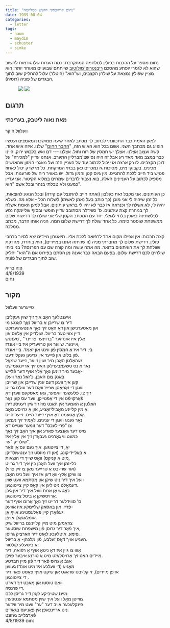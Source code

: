 ```yaml
---
title: "נחום קריזובסקי חושש ממלחמה"
date: 1939-08-04
categories:
  - letter
tags:
  - naum
  - maydim
  - schuster
  - simke
---
```


נחום מספר על ההכנות בפולין למלחמה המתקרבת.
כמה הערות שלו גורמות לחשוב שהוא לא לגמרי יופתע
מהסכם [ריבנטרופ־מולוטוב](https://he.wikipedia.org/wiki/%D7%94%D7%A1%D7%9B%D7%9D_%D7%A8%D7%99%D7%91%D7%A0%D7%98%D7%A8%D7%95%D7%A4%E2%80%93%D7%9E%D7%95%D7%9C%D7%95%D7%98%D7%95%D7%91) שייחתם שבועיים מאוחר יותר:
הוא מציין שפולין נמצאת על שולחן הקצבים, וש"הוא" (היטלר) עלול
להחליק שוב לתוך הבגדים של פוניה (רוסיה).


<figure class="half">
    <a  href="/pupko-papers/assets/images/1939-08-04-naum-maydim-1.jpg">
    <img src="/pupko-papers/assets/images/1939-08-04-naum-maydim-1.jpg"></a>
    <a  href="/pupko-papers/assets/images/1939-08-04-naum-maydim-2.jpg">
    <img src="/pupko-papers/assets/images/1939-08-04-naum-maydim-2.jpg"></a>
</figure>

## תרגום
### מאת נאוה ליטבק, בעריכתי

וועלוול היקר

למען האמת כבר התכוונתי לכתוב  לך מכתב לאחר יגיעה ממושכת ומאמצים ועכשיו הופיע גם
מכתבך השני.
אשם בכל הוא האיש הזה,
"[החבר החום](https://he.wikipedia.org/w/index.php?title=%D7%94%D7%97%D7%95%D7%9C%D7%A6%D7%95%D7%AA_%D7%94%D7%97%D7%95%D7%9E%D7%95%D7%AA&redirect=no)" שלנו.
איזה איש אחד.
קשה ועצוב אצלנו. אצלך יש חמסין של רוח וחול.  אצלנו --- דם ואש בלבוש ירוק.
היינו כבר במצב מאד מאד רע אבל זה היה נס שצ'מברליין התערב.
אנחנו עדיין "למכירה" על דוכן הקצבים.  לו רק ארצה אני יכול לכתוב עוד על העניין הזה ועל מאגרי
המזון שהאנשים מכינים. בקבוקי מים, מסיכות גז נמכרים כאן בבתי המרקחת. כל מי שרק יכול
לאחוז פטיש ביד חייב ללכת להתגייס. מין גיוס קטן והמון גדול. יש באוויר ריח של פורענות.
אבל מספיק לכתוב על העניינים האלה, בוא נעבור לדברים שמחים במלוא הקיטור.
אני עדיין כמעט ולא טבלתי בנהר ובכל אשם "הוא".

כן העיתונים. אני מקבל זאת כעלבון (ואתה חייב להתנצל עם קידה) ובכל הנוגע להוצאות,
כל זמן שיהיה לי אני מוכן (כך כותב בעל נאמן לאשתו) לשלוח הכל – אלא מה.
כשלא יהיה לי, לא אשלח לך וכנראה אז כבר לא יהיו לי בראש עיתונים.
אבל למען האמת אשלח לך במהרה קצת עיתונים.
ס' סווידלר מסתובב עדיין חופשי ובסוף שליימקה נסע לפלשתינה באופן בלתי לגאלי.
יחד עם המכתב הקטן שלי אני שולח לך דרישות שלום ממשפחת שוסטר סימה.
כל אחד שולח לך דרישת שלום חמה. הניה אותו הדבר, מכתב ממלכה.

קצת תרבות:
אין אפילו מקום אחד לרפואה ללכת אליו. תיאטרון מיידים יצא לסיור ברחבי פולין.
דרישת שלום לך מחברתי מניה (זו שהיתה אתנו במיידים), היא בוחרת, מהדקת
ושולחת לך את העיתונים בדואר.
מה אתה עושה ומה קורה שם עם הפרנסה?
בני ביתי שולחים לכם דרישת שלום.
בפעם הבאה כבר אענה מן הסתם בפירוט אם
ה"הוא" יחליק שוב לתוך הבגדים של פֿוֹניֶה.

הֱיֶה בריא  
4/8/1939  
נחום

## מקור

טייערער וועלוול

אייגנטלעך האׇב איך זיך שוין געקליבן  
דיר צו שרײַבן אַ בריוול נאׇך לאַנגע מי  
און מאַטערנישן און דאׇ האׇט זיך נאׇך אונטערגערוקט  
דיין צווייטער בריוול. שולדיק אין אַלעס און  
אַלץ איז אונדזער "ברוינער פֿריינד" , מענטש  
איינער. שווער און טרויעריק איז ביי אונדז,  
בײַ דיר איז אַ חמסין פֿון ווינט און זאַמד. ביי אונדז  
פֿון בלוט און פֿײַער אין גרינען געקליידעט.  
געהאַלטן האׇבן מיר שוין זייער, זייער שמאׇל  
נאׇר אַ נס טשעמבערלען האׇט זיך אַרײַנגעמישט  
אׇבער מיר זײַנען נאׇך אַלץ אויף דער פֿלייש-  
באַנק צום האַבן. כ'זאׇל נאׇר וועלן  
קען איך וועגן דעם ענין שרײַבן און שרײַבן  
וועגן די זאַפּאַסן שפּײַז וואׇס דער עולם גרייט  
זיך צו. פֿלעשער וואַסער, גאַז מאַסקעס ווערן דאׇ  
פֿאַרקויפֿט אין די אַפּטייקן, ווער עס קען נאׇר  
האַלטן אַ האַמער אין האַנט מוז זיך גיין רעגיסטרירן  
אַ מין קליינע מאׇביליזאַציע, און אַ גרויסע מאׇב.  
אַלץ אׇטעמט דאׇ אויף זייער הייס. זייער הייס.  
נאׇר גענוג וועגן די ענינים. לאׇמיר זיך נעמען  
צו "פריילעכס" דער זומער שטייט דאׇ  
מיט דער גאַנצער פּאַרע און איך האׇב זיך נאׇך  
כּמעט ווי גאׇרניט געבאׇדן זיך אין אַלץ איז  
שולדיק "ער".  
יאׇ, די צײַטוגען. איך נעם עס אׇן פֿאַר  
אַ באַליידיקונג. (און דו מוזסט זיך ענטשולדיקן  
מיט אַ קניקס) וואׇס שייך די הוצאות,  
כּל-זמן איך וועל האׇבן בין איך דיר גרייט  
(אזוי שרײַבט אַ טרײַער מאַן צו זײַן פֿרוי)  
צו שיקן אַלץ-וואׇ דען אז איך וועל ניט האׇבן  
וועל איך דיר ניט שיקן און מסתּמא וועט שוין  
דעמאׇלט ניט ליגן אין קאׇפּ קיין צײַטונגען.  
כאׇטש אַן אמת וועל איך דיר אין גיכן  
אַרויסשיקן אַ ביסל צײַטונגען.  
ס' סווידלער דרייט זיך נאׇך אַרום אויף דער  
פֿרײַ. און באַסאׇק שליימקע איז אַוועק-  
געפֿאׇרן קיין פּאַלעסטינע אויף אַן  
אומלעגאַלן אויפֿן.  
צוזאַמען מיט מײַן קליינעם בריוול שיק  
איך פֿאַר דיר גרוסן פֿון מישפּחת שוסטער,  
סימע. איטלעכע לאׇזט דיר האַרציק גריסן.  
העניע אויך דאׇס זעלבע, פֿון מלכּהן- אַ בריוול.  
אַ ביסעלע קולטור:  
אַוווּ צו גיין איז דאׇ ניטאׇ אויף אַ רפֿואה, דיר  
מיידים האׇט זיך אַרויסלאׇזט מיט אַ טורנע איבער פּוילן.  
אַגבֿ אַ גרוס פֿאַר דיר פֿון מײַן חברטע  
מאַניע (די וועלכע איז מיט אונדז געווען  
אויפֿן מיידים), זי קלײַבט שראַגט און שיקט אויף פּאׇסט פֿאַר דיר  
די צײַטונגען .  
וואׇס טוסטו און מאַכט זיך דאׇרט  
די פּרנסה.  
מײַנז שטיביקע לאׇזן דיר גריסן לכם  
צווייטן מאׇל וועל איך שוין מסתּמא ענטפֿערן  
פּינקלעכער אויב דער "ער"  וועט מיר ווידער  
ניט אַריינכאַפן אין פֿאׇניעס בגאׇדים.  
               פֿאַרבלײַב געזונט  
4/8/1939                                    נחום
